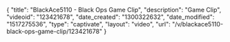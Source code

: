 {
    "title": "BlackAce5110 - Black Ops Game Clip",
    "description": "Game Clip",
    "videoid": "123421678",
    "date_created": "1300322632",
    "date_modified": "1517275536",
    "type": "captivate",
    "layout": "video",
    "url": "\/v\/blackace5110-black-ops-game-clip\/123421678"
}
